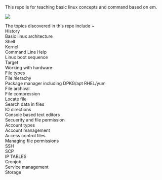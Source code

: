 This repo is for teaching basic linux concepts and command based on em.

<img src="https://img.icons8.com/clouds/512/linux-client.png">


The topics discovered in this repo include ~
<br>
History
<br>
Basic linux architecture
<br>
Shell
<br>
Kernel
<br>
Command Line Help
<br>
Linux boot sequence 
<br>
Target
<br>
Working with hardware
<br>
File types 
<br>
File hierachy
<br>
Package manager including DPKG/apt RHEL/yum
<br>
File archival
<br>
File compression 
<br>
Locate file 
<br>
Search data in files 
<br>
IO directions 
<br>
Console based text editors 
<br>
Secuerity and file permission 
<br>
Account types 
<br>
Account management 
<br>
Access control files
<br>
Managing file permissions
<br>
SSH 
<br>
SCP
<br>
IP TABLES 
<br>
Cronjob 
<br>
Service management
<br>
Storage

